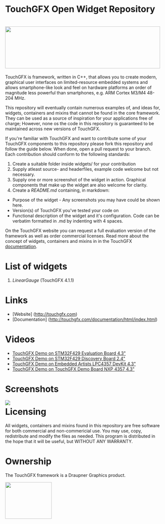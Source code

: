 TouchGFX Open Widget Repository
=================================
# <img src="http://touchgfx.com/static/touchgfx_logo_open_widget_rep_small.png" width="500" height="135">

TouchGFX is framework, written in C++, that allows you to create modern, graphical user interfaces on limited-resource embedded systems and allows smartphone-like look and feel on hardware platforms an order of magnitude less powerful than smartphones, e.g. ARM Cortex M3/M4 48-204 MHz.

This repository will eventually contain numerous examples of, and ideas for, widgets, containers and mixins that cannot be found in the core framework. They can be used as a source of inspiration for your applications free of charge; However, none os the code in this repository  is guaranteed to be maintained across new versions of TouchGFX. 

If you're familiar with TouchGFX and want to contribute some of your TouchGFX components to this repository please fork this repository and follow the guide below. When done, open a pull request to your branch. Each contribution should conform to the following standards:

 1. Create a suitable folder inside widgets/ for your contribution
 2. Supply atleast source- and headerfiles, example code welcome but not necessary.
 2. Supply one or more screenshot of the widget in action. Graphical components that make up the widget are also welcome for clarity.
 3. Create a *README.md* containing, in markdown:
   - Purpose of the widget - Any screenshots you may have could be shown here.
   - Version(s) of TouchGFX you've tested your code on
   - Functional description of the widget and it's configuration. Code can be verbatim formatted in .md by indenting with 4 spaces.

On the TouchGFX website you can request a full evaluation version of the framework as well as order commercial licenses. Read more about the concept of widgets, containers and mixins in  in the TouchGFX [documentation](http://touchgfx.com/documentation/html/index.html).

# List of widgets

 1. *LinearGauge* (TouchGFX 4.1.1)

# Links

* [Website] (http://touchgfx.com)
* [Documentation] (http://touchgfx.com/documentation/html/index.html)

# Videos

* [TouchGFX Demo on STM32F429 Evaluation Board 4.3"](http://www.youtube.com/watch?v=QcKX_Pc6ldU)
* [TouchGFX Demo on STM32F429 Discovery Board 2.4"](http://www.youtube.com/watch?v=j-fgE1hOlbo)
* [TouchGFX Demo on Embedded Artists LPC4357 DevKit 4.3"](http://www.youtube.com/watch?v=OzRpGLfjh1c)
* [TouchGFX Demo on TouchGFX Demo Board NXP 4357 4.3"](http://www.youtube.com/watch?v=dvSK0oXQqfA)

# Screenshots

<img align="left" src="http://touchgfx.com/static/touchgfx_demos.png">

# Licensing

All widgets, containers and mixins found in this repository are free software for both commercial and non-commericial use. You may use, copy, redistribute and modify the files as needed. This program is distributed in the hope that it will be useful, but WITHOUT ANY WARRANTY.

# Ownership

The TouchGFX framework is a Draupner Graphics product.

<img align="left" width="150" height="118" src="http://touchgfx.com/static/draupner_vlogo.png">
